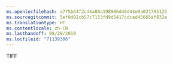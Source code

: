 ```yaml
---
ms.openlocfilehash: a775b64f2cd6a88a198986d46d44e0a021785125
ms.sourcegitcommit: 5ef0d02cb57c7153fd9d5417cdcad45665af832e
ms.translationtype: HT
ms.contentlocale: zh-CN
ms.lasthandoff: 08/29/2019
ms.locfileid: "71139386"
---
```

TIFF